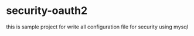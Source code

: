 # security-oauth2

this is sample project for write all configuration file for security using mysql
